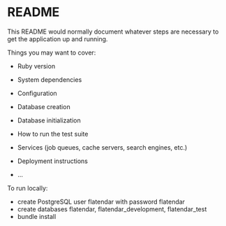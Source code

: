 # README

This README would normally document whatever steps are necessary to get the
application up and running.

Things you may want to cover:

* Ruby version

* System dependencies

* Configuration

* Database creation

* Database initialization

* How to run the test suite

* Services (job queues, cache servers, search engines, etc.)

* Deployment instructions

* ...

To run locally:
- create PostgreSQL user flatendar with password flatendar
- create databases flatendar, flatendar_development, flatendar_test
- bundle install
